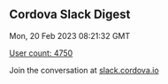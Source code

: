 ## Cordova Slack Digest
Mon, 20 Feb 2023 08:21:32 GMT

[User count: 4750](https://cordova.slack.com/)


Join the conversation at [slack.cordova.io](http://slack.cordova.io/)
